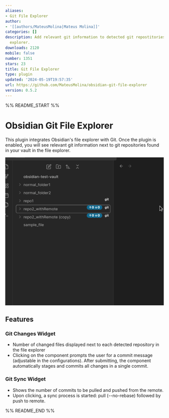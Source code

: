```yaml
---
aliases:
- Git File Explorer
author:
- '[[authors/MateusMolina|Mateus Molina]]'
categories: []
description: Add relevant git information to detected git repostitories in the file
  explorer.
downloads: 2120
mobile: false
number: 1351
stars: 23
title: Git File Explorer
type: plugin
updated: '2024-05-19T19:57:35'
url: https://github.com/MateusMolina/obsidian-git-file-explorer
version: 0.5.2
---
```


%% README_START %%

# Obsidian Git File Explorer

This plugin integrates Obsidian's file explorer with Git. Once the plugin is enabled, you will see relevant git information next to git repositories found in your vault in the file explorer.

![Plugin Screencast](https://raw.githubusercontent.com/MateusMolina/obsidian-git-file-explorer/HEAD/assets/obsidian-git-fe-screencast.gif)

## Features

### Git Changes Widget

- Number of changed files displayed next to each detected repository in the file explorer
- Clicking on the component prompts the user for a commit message (adjustable in the configurations). After submitting, the component automatically stages and commits all changes in a single commit.

### Git Sync Widget

- Shows the number of commits to be pulled and pushed from the remote.
- Upon clicking, a sync process is started: pull (--no-rebase) followed by push to remote.


%% README_END %%